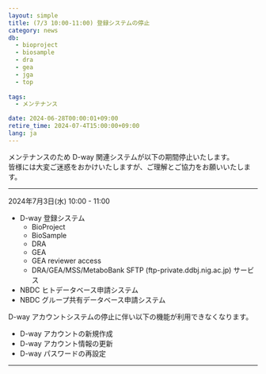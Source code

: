 ```yaml
---
layout: simple
title: (7/3 10:00-11:00) 登録システムの停止
category: news
db:
  - bioproject
  - biosample
  - dra
  - gea
  - jga
  - top
  
tags:
  - メンテナンス

date: 2024-06-28T00:00:01+09:00
retire_time: 2024-07-4T15:00:00+09:00
lang: ja
---
```


メンテナンスのため D-way 関連システムが以下の期間停止いたします。    
皆様には大変ご迷惑をおかけいたしますが、ご理解とご協力をお願いいたします。

---  
2024年7月3日(水) 10:00 - 11:00    

- D-way 登録システム
	- BioProject
	- BioSample
	- DRA
	- GEA
	- GEA reviewer access
	- DRA/GEA/MSS/MetaboBank SFTP (ftp-private.ddbj.nig.ac.jp) サービス 
- NBDC ヒトデータベース申請システム
- NBDC グループ共有データベース申請システム

D-way アカウントシステムの停止に伴い以下の機能が利用できなくなります。
- D-way アカウントの新規作成
- D-way アカウント情報の更新
- D-way パスワードの再設定

---    